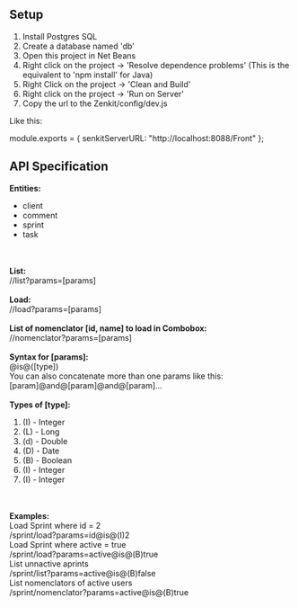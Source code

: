  

## Setup

<ol>
 <li>Install Postgres SQL</li>
 <li>Create a database named 'db'</li>
 <li>Open this project in Net Beans</li>
 <li>Right click on the project -> 'Resolve dependence problems' (This is the equivalent to 'npm install' for Java)</li>
 <li>Right Click on the project -> 'Clean and Build'</li>
 <li>Right click on the project -> 'Run on Server'</li>
 <li>Copy the url to the Zenkit/config/dev.js</li>
</ol> 

Like this:

module.exports = {
  senkitServerURL: "http://localhost:8088/Front"
};


## API Specification

<b>Entities:</b>
<ul>
 <li>client</li>
 <li>comment</li>
 <li>sprint</li>
 <li>task</li> 
 </ul>
 <br/>
  <br/>
 <b>List:</b>
  <br/>
 /<entity>/list?params=[params]
  <br/>
  <br/>
   <b>Load:</b>
  <br/>
  /<entity>/load?params=[params]
 
 <br/>
  <br/>
    <b>List of nomenclator [id, name] to load in Combobox:</b>
  <br/>
  /<entity>/nomenclator?params=[params]
 
 
  <br/>
  <br/>
 <b>Syntax for [params]:</b>
 <br/>
 <field>@is@([type])<value>
  <br>
  You can also concatenate more than one params like this:
  [param]@and@[param]@and@[param]...
  
  <br/>
  <br/>
 <b>Types of [type]:</b> 
 <ol>
  <li>(I) - Integer</li>
  <li>(L) - Long</li>
  <li>(d) - Double</li>
  <li>(D) - Date</li>
  <li>(B) - Boolean</li>
  <li>(I) - Integer</li>
  <li>(I) - Integer</li>
  </ol>
 
  <br/>
  <br/>
  <b>Examples:</b>
  <br/>
  Load Sprint where id = 2
  <br/>
  /sprint/load?params=id@is@(I)2
  <br/>
  Load Sprint where active = true
  <br/>
  /sprint/load?params=active@is@(B)true
   <br/>
  List unnactive aprints
  <br/>
  /sprint/list?params=active@is@(B)false
 <br/>
  List nomenclators <id, name> of active users
  <br/>
  /sprint/nomenclator?params=active@is@(B)true
  
  
  
  
 
 
